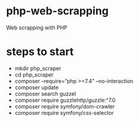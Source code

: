 # php-web-scrapping
Web scrapping with PHP

# steps to start 
- mkdir php_scraper
- cd php_scraper
- composer –require=”php >=7.4” –no-interaction
- composer update
- composer search guzzel
- composer require guzzlehttp/guzzle:^7.0
- composer require symfony/dom-crawler
- composer require symfony/css-selector
